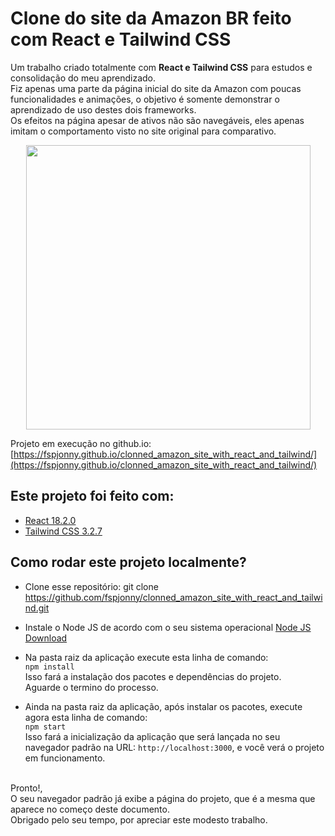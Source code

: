 # Clone do site da Amazon BR feito com React e Tailwind CSS
Um trabalho criado totalmente com **React e Tailwind CSS** para estudos e consolidação do meu aprendizado.</br>
Fiz apenas uma parte da página inicial do site da Amazon com poucas funcionalidades e animações, o objetivo é somente demonstrar o aprendizado de uso destes dois frameworks.</br>
Os efeitos na página apesar de ativos não são navegáveis, eles apenas imitam o comportamento visto no site original para comparativo.

<div align="center">
<img width="455" src="https://i.imgur.com/45VPjlE.png">
</div>

Projeto em execução no github.io: [https://fspjonny.github.io/clonned_amazon_site_with_react_and_tailwind/](https://fspjonny.github.io/clonned_amazon_site_with_react_and_tailwind/)

## Este projeto foi feito com:

* [React 18.2.0](https://pt-br.reactjs.org/)
* [Tailwind CSS 3.2.7](https://tailwindcss.com/)

## Como rodar este projeto localmente?

* Clone esse repositório: git clone https://github.com/fspjonny/clonned_amazon_site_with_react_and_tailwind.git<br>
* Instale o Node JS de acordo com o seu sistema operacional [Node JS Download](https://nodejs.org/en/download/)

* Na pasta raiz da aplicação execute esta linha de comando:</br>
`npm install`</br>
Isso fará a instalação dos pacotes e dependências do projeto.</br>
Aguarde o termino do processo.

* Ainda na pasta raiz da aplicação, após instalar os pacotes, execute agora esta linha de comando:</br>
`npm start`</br>
Isso fará a inicialização da aplicação que será lançada no seu navegador padrão na URL: `http://localhost:3000`, e você verá o projeto em funcionamento.

</br>Pronto!,</br>
O seu navegador padrão já exibe a página do projeto, que é a mesma que aparece no começo deste documento.
</br>Obrigado pelo seu tempo, por apreciar este modesto trabalho.
